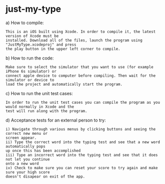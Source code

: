 # just-my-type

a) How to compile:

    This is an iOS built using Xcode. In order to compile it, the latest version of Xcode must be 
    installed. Download all of the files, launch the program using "JustMyType.xcodeproj" and press 
    the play button in the upper left corner to compile.

b) How to run the code:

    Make sure to select the simulator that you want to use (for example iPhone 6s simulator) or 
    connect apple device to computer before compiling. Then wait for the simulator or device to 
    load the project and automatically start the program.

c) How to run the unit test cases:

    In order to run the unit test cases you can compile the program as you would normally in Xcode and the
    test will run along with the program.

d) Acceptance tests for an external person to try:

    i) Navigate through various menus by clicking buttons and seeing the correct new menu or 
    screen appear.
    ii) Type the correct word into the typing test and see that a new word automatically pops 
    up once this has been accomplished
    iii) Type an incorrect word into the typing test and see that it does not let you continue 
    onto a new word
    iv) Check to make sure you can reset your score to try again and make sure your high score
    doesn't disapear on exit of the app.
